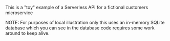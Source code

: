 This is a "toy" example of a Serverless API for a fictional customers microservice


NOTE:
For purposes of local illustration only this uses an in-memory SQLite database which you can see in the database code requires some work around to keep alive.
